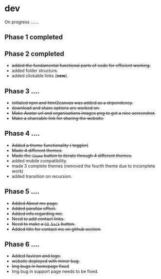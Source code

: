 # dev
On progress .......


## Phase 1 completed 

## Phase 2 completed
+ ~~added the fundamental functional parts of code for efficient working.~~
+ added folder structure.
+ added clickable links (**new**).

## Phase 3 ....
+ ~~initiated npm and html2canvas was added as a dependency.~~
+ ~~download and share options are worked on.~~
+ ~~Make Avatar url and organisations images png to get a nice screenshot.~~
+ ~~Make a shareable link for sharing the website.~~

## Phase 4 ....
+ ~~Added a theme functionality ( toggler)~~
+ ~~Made 4 different themes.~~
+ ~~Made the `theme` button to iterate through 4 different themes.~~
+ added mobile compatibility.
+ made 3 complete themes (removed the fourth theme due to incomplete work)
+ added transition on recursion.

## Phase 5 ....
+ ~~Added About me page.~~
+ ~~Added parallax effect.~~
+ ~~Added info regarding me.~~
+ ~~Need to add contact links.~~
+ ~~Need to make a `GO back` button.~~
+ ~~Added title for contact me on github section.~~

## Phase 6 ....
+ ~~Added favicon and logo.~~
+ ~~website deployed with minor bug.~~
+ ~~Img bugs in homepage fixed~~
+ Img bug in support page needs to be fixed.